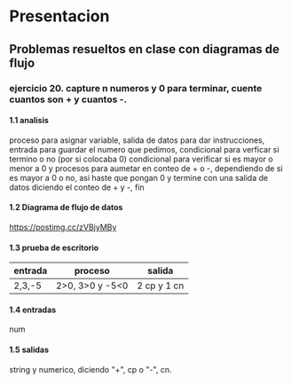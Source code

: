 # Presentacion
## Problemas resueltos en clase con diagramas de flujo
### ejercicio 20. capture n numeros y 0 para terminar, cuente cuantos son + y cuantos -.
#### 1.1 analisis 
proceso para asignar variable, salida de datos para dar instrucciones, entrada para guardar el numero que pedimos, condicional para verficar si termino o no (por si colocaba 0) condicional para verificar si es mayor o menor a 0 y procesos para aumetar en conteo de + o -, dependiendo de si es mayor a 0 o no, asi haste que pongan 0 y termine con una salida de datos diciendo el conteo de + y -, fin
#### 1.2 Diagrama de flujo de datos
https://postimg.cc/zVBjyMBy
#### 1.3 prueba de escritorio
|entrada|proceso|salida|
|------------|-------------|----------|
|    2,3,-5  |  2>0, 3>0 y -5<0           |   2 cp y 1 cn      |

#### 1.4 entradas
num
#### 1.5 salidas
string y numerico, diciendo "+", cp o "-", cn.
